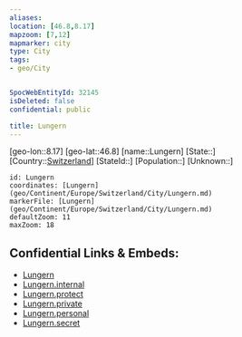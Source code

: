 ```yaml
---
aliases: 
location: [46.8,8.17]
mapzoom: [7,12] 
mapmarker: city 
type: City
tags:
- geo/City


SpocWebEntityId: 32145
isDeleted: false
confidential: public

title: Lungern
---
```

[geo-lon::8.17]
[geo-lat::46.8]
[name::Lungern]
[State::]
[Country::[Switzerland](geo/Continent/Europe/Switzerland.md)]
[StateId::]
[Population::]
[Unknown::]


```leaflet
id: Lungern
coordinates: [Lungern](geo/Continent/Europe/Switzerland/City/Lungern.md)
markerFile: [Lungern](geo/Continent/Europe/Switzerland/City/Lungern.md)
defaultZoom: 11 
maxZoom: 18
```


## Confidential Links & Embeds: 
- [Lungern](../../../../../../_public/geo/Continent/Europe/Switzerland/City/Lungern.md) 
- [Lungern.internal](../../../../../../_internal/geo/Continent/Europe/Switzerland/City/Lungern.internal.md) 
- [Lungern.protect](../../../../../../_protect/geo/Continent/Europe/Switzerland/City/Lungern.protect.md) 
- [Lungern.private](../../../../../../_private/geo/Continent/Europe/Switzerland/City/Lungern.private.md) 
- [Lungern.personal](../../../../../../_personal/geo/Continent/Europe/Switzerland/City/Lungern.personal.md) 
- [Lungern.secret](../../../../../../_secret/geo/Continent/Europe/Switzerland/City/Lungern.secret.md) 
